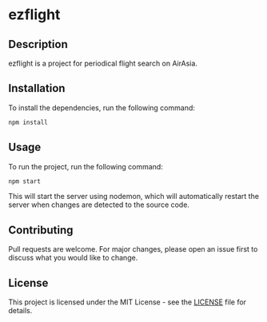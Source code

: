 # ezflight

## Description

ezflight is a project for periodical flight search on AirAsia.

## Installation

To install the dependencies, run the following command:

```bash
npm install
```

## Usage

To run the project, run the following command:

```bash
npm start
```

This will start the server using nodemon, which will automatically restart the server when changes are detected to the source code.

## Contributing

Pull requests are welcome. For major changes, please open an issue first to discuss what you would like to change.

## License

This project is licensed under the MIT License - see the [LICENSE](LICENSE) file for details.
